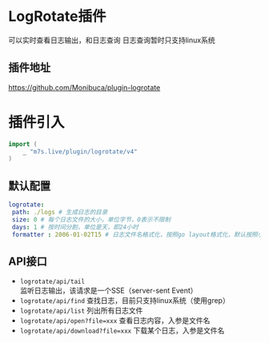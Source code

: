 # LogRotate插件

可以实时查看日志输出，和日志查询
日志查询暂时只支持linux系统

## 插件地址
https://github.com/Monibuca/plugin-logrotate

# 插件引入
```go
import (
    _ "m7s.live/plugin/logrotate/v4"
)
```
## 默认配置
```yaml
logrotate:
 path: ./logs # 生成日志的目录
 size: 0 # 每个日志文件的大小，单位字节，0表示不限制
 days: 1 # 按时间分割，单位是天，即24小时
 formatter : 2006-01-02T15 # 日志文件名格式化，按照go layout格式化，默认按照小时
```
## API接口

- `logrotate/api/tail` 监听日志输出，该请求是一个SSE（server-sent Event）
- `logrotate/api/find` 查找日志，目前只支持linux系统（使用grep）
- `logrotate/api/list` 列出所有日志文件
- `logrotate/api/open?file=xxx` 查看日志内容，入参是文件名
- `logrotate/api/download?file=xxx` 下载某个日志，入参是文件名
